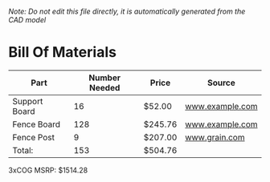 ###### Note: Do not edit this file directly, it is automatically generated from the CAD model 
# Bill Of Materials 
 |Part|Number Needed|Price|Source| 
 |----|----------|-----|-----|
|Support Board|16|$52.00|www.example.com|
|Fence Board|128|$245.76|www.example.com|
|Fence Post|9|$207.00|www.grain.com|
|Total: |153|$504.76| |

 3xCOG MSRP: $1514.28